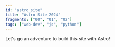 ```yaml
---
id: "astro_site"
title: "Astro Site 2024"
fragments: ["00", "01", "02"]
tags: ["web-dev", "js", "python"]
---
```


Let's go an adventure to build this site with Astro!
